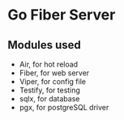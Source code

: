 # Go Fiber Server

## Modules used
- Air, for hot reload
- Fiber, for web server
- Viper, for config file
- Testify, for testing
- sqlx, for database
- pgx, for postgreSQL driver